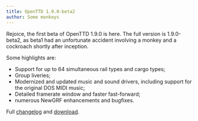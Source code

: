```yaml
---
title: OpenTTD 1.9.0-beta2
author: Some monkeys
---
```


Rejoice, the first beta of OpenTTD 1.9.0 is here. The full version is 1.9.0-beta2, as beta1 had an unfortunate accident involving a monkey and a cockroach shortly after inception.
 
Some highlights are:

* Support for up to 64 simultaneous rail types and cargo types;
* Group liveries;
* Modernized and updated music and sound drivers, including support for the original DOS MIDI music;
* Detailed framerate window and faster fast-forward;
* numerous NewGRF enhancements and bugfixes.
 
Full [changelog](https://cdn.openttd.org/openttd-releases/1.9.0-beta2/changelog.txt) and [download](https://www.openttd.org/downloads/openttd-releases/testing.html).
